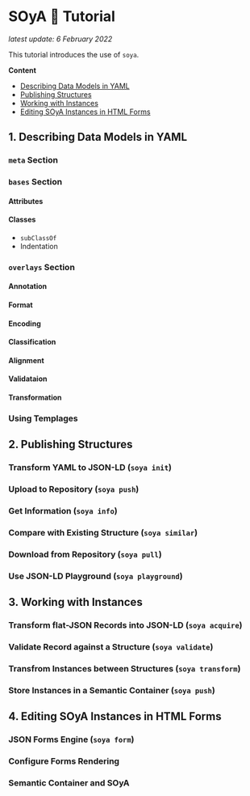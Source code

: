 # SOyA 🌱 Tutorial

*latest update: 6 February 2022*

This tutorial introduces the use of `soya`.

**Content**    

* [Describing Data Models in YAML](#1-describe-data-model-in-yaml)
* [Publishing Structures](#2-publishing-structures)
* [Working with Instances](#3-working-with-instances)
* [Editing SOyA Instances in HTML Forms](#4-editing-soya-instances-in-html-forms)

## 1. Describing Data Models in YAML

### `meta` Section

### `bases` Section

#### Attributes

#### Classes

* `subClassOf`    
* Indentation    

### `overlays` Section

#### Annotation

#### Format

#### Encoding

#### Classification

#### Alignment

#### Validataion

#### Transformation

### Using Templages

## 2. Publishing Structures

### Transform YAML to JSON-LD (`soya init`)

### Upload to Repository (`soya push`)

### Get Information (`soya info`)

### Compare with Existing Structure (`soya similar`)

### Download from Repository (`soya pull`)

### Use JSON-LD Playground (`soya playground`)

## 3. Working with Instances

### Transform flat-JSON Records into JSON-LD (`soya acquire`)

### Validate Record against a Structure (`soya validate`)

### Transfrom Instances between Structures (`soya transform`)

### Store Instances in a Semantic Container (`soya push`)

## 4. Editing SOyA Instances in HTML Forms

### JSON Forms Engine (`soya form`)

### Configure Forms Rendering

### Semantic Container and SOyA